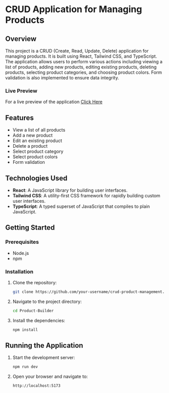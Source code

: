 # CRUD Application for Managing Products

## Overview
This project is a CRUD (Create, Read, Update, Delete) application for managing products. It is built using React, Tailwind CSS, and TypeScript. The application allows users to perform various actions including viewing a list of products, adding new products, editing existing products, deleting products, selecting product categories, and choosing product colors. Form validation is also implemented to ensure data integrity.

### Live Preview
For a live preview of the application [Click Here](https://product-builder-v1.netlify.app/)


## Features
- View a list of all products
- Add a new product
- Edit an existing product
- Delete a product
- Select product category
- Select product colors
- Form validation

## Technologies Used
- **React**: A JavaScript library for building user interfaces.
- **Tailwind CSS**: A utility-first CSS framework for rapidly building custom user interfaces.
- **TypeScript**: A typed superset of JavaScript that compiles to plain JavaScript.

## Getting Started

### Prerequisites
- Node.js
- npm 

### Installation

1. Clone the repository:
   ```bash
   git clone https://github.com/your-username/crud-product-management.git
2. Navigate to the project directory:
   ```bash
   cd Product-Builder
3. Install the dependencies:
   ```bash
   npm install
## Running the Application

1. Start the development server:
   ```bash
   npm run dev
2. Open your browser and navigate to:
   ```bash
   http://localhost:5173